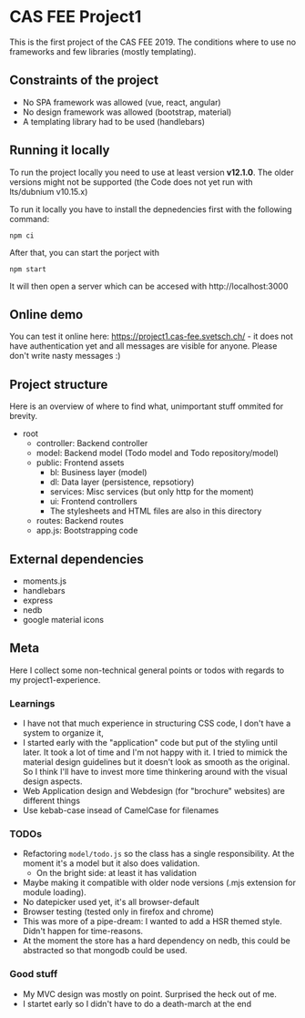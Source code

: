 # CAS FEE Project1

This is the first project of the CAS FEE 2019. The conditions where to use no
frameworks and few libraries (mostly templating).

## Constraints of the project

- No SPA framework was allowed (vue, react, angular)
- No design framework was allowed (bootstrap, material)
- A templating library had to be used (handlebars)

## Running it locally

To run the project locally you need to use at least version **v12.1.0**. The older
versions might not be supported (the Code does not yet run with lts/dubnium 
v10.15.x)

To run it locally you have to install the depnedencies first with the following
command:

    npm ci

After that, you can start the porject with

    npm start

It will then open a server which can be accesed with http://localhost:3000

## Online demo

You can test it online here: https://project1.cas-fee.svetsch.ch/ - it does not have authentication yet and all messages are visible for anyone. Please don't write nasty messages :)

## Project structure

Here is an overview of where to find what, unimportant stuff ommited for brevity.

- root
   - controller: Backend controller
   - model: Backend model (Todo model and Todo repository/model)
   - public: Frontend assets
      - bl: Business layer (model)
      - dl: Data layer (persistence, repsotiory)
      - services: Misc services (but only http for the moment)
      - ui: Frontend controllers
      - The stylesheets and HTML files are also in this directory
   - routes: Backend routes
   - app.js: Bootstrapping code

## External dependencies

- moments.js
- handlebars
- express
- nedb
- google material icons

## Meta

Here I collect some non-technical general points or todos with regards to my project1-experience.

### Learnings

- I have not that much experience in structuring CSS code, I don't have a system to organize it,
- I started early with the "application" code but put of the styling until later. It took a lot of time and I'm not happy with it.
  I tried to mimick the material design guidelines but it doesn't look as smooth as the original. So I think I'll have to
  invest more time thinkering around with the visual design aspects.
- Web Application design and Webdesign (for "brochure" websites) are different things
- Use kebab-case insead of CamelCase for filenames

### TODOs

- Refactoring `model/todo.js` so the class has a single responsibility. At the moment it's a model but it also does validation.
   - On the bright side: at least it has validation
- Maybe making it compatible with older node versions (.mjs extension for module loading).
- No datepicker used yet, it's all browser-default 
- Browser testing (tested only in firefox and chrome)
- This was more of a pipe-dream: I wanted to add a HSR themed style. Didn't happen for time-reasons.
- At the moment the store has a hard dependency on nedb, this could be abstracted so that mongodb could be used.

### Good stuff

- My MVC design was mostly on point. Surprised the heck out of me.
- I startet early so I didn't have to do a death-march at the end